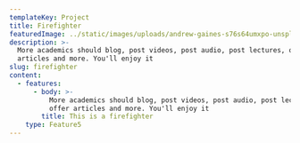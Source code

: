 ```yaml
---
templateKey: Project
title: Firefighter
featuredImage: ../static/images/uploads/andrew-gaines-s76s64umxpo-unsplash.jpg
description: >-
  More academics should blog, post videos, post audio, post lectures, offer
  articles and more. You'll enjoy it
slug: firefighter
content:
  - features:
      - body: >-
          More academics should blog, post videos, post audio, post lectures,
          offer articles and more. You'll enjoy it
        title: This is a firefighter
    type: Feature5
---
```

